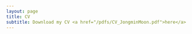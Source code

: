 ```yaml
---
layout: page
title: CV
subtitle: Download my CV <a href="/pdfs/CV_JongminMoon.pdf">here</a>
---
```

